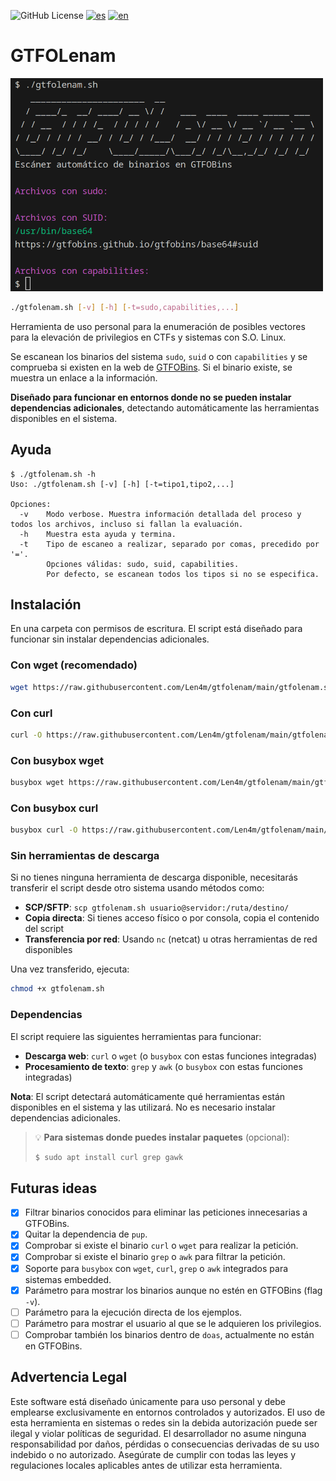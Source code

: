 ![GitHub License](https://img.shields.io/github/license/len4m/gtfolenam?style=flat-square)
[![es](https://img.shields.io/badge/README-es-red.svg?style=flat-square)](https://github.com/len4m/gtfolenam/)
[![en](https://img.shields.io/badge/README-en-yellow.svg?style=flat-square)](https://github.com/Len4m/gtfolenam/blob/main/README.en.md)

# GTFOLenam

<img src="image.png" width="500" alt="GTFOLenam scanner" style="margin-left:auto;margin-right:auto">

```bash
./gtfolenam.sh [-v] [-h] [-t=sudo,capabilities,...]
```

Herramienta de uso personal para la enumeración de posibles vectores para la elevación de privilegios en CTFs y sistemas con S.O. Linux.

Se escanean los binarios del sistema `sudo`, `suid` o con `capabilities` y se comprueba si existen en la web de [GTFOBins](https://gtfobins.github.io/). Si el binario existe, se muestra un enlace a la información.

**Diseñado para funcionar en entornos donde no se pueden instalar dependencias adicionales**, detectando automáticamente las herramientas disponibles en el sistema.

## Ayuda

```
$ ./gtfolenam.sh -h
Uso: ./gtfolenam.sh [-v] [-h] [-t=tipo1,tipo2,...]

Opciones:
  -v    Modo verbose. Muestra información detallada del proceso y todos los archivos, incluso si fallan la evaluación.
  -h    Muestra esta ayuda y termina.
  -t    Tipo de escaneo a realizar, separado por comas, precedido por '='.
        Opciones válidas: sudo, suid, capabilities.
        Por defecto, se escanean todos los tipos si no se especifica.
```
## Instalación

En una carpeta con permisos de escritura. El script está diseñado para funcionar sin instalar dependencias adicionales.

### Con wget (recomendado)
```bash
wget https://raw.githubusercontent.com/Len4m/gtfolenam/main/gtfolenam.sh && chmod +x gtfolenam.sh
```

### Con curl
```bash
curl -O https://raw.githubusercontent.com/Len4m/gtfolenam/main/gtfolenam.sh && chmod +x gtfolenam.sh
```

### Con busybox wget
```bash
busybox wget https://raw.githubusercontent.com/Len4m/gtfolenam/main/gtfolenam.sh && chmod +x gtfolenam.sh
```

### Con busybox curl
```bash
busybox curl -O https://raw.githubusercontent.com/Len4m/gtfolenam/main/gtfolenam.sh && chmod +x gtfolenam.sh
```

### Sin herramientas de descarga
Si no tienes ninguna herramienta de descarga disponible, necesitarás transferir el script desde otro sistema usando métodos como:
- **SCP/SFTP**: `scp gtfolenam.sh usuario@servidor:/ruta/destino/`
- **Copia directa**: Si tienes acceso físico o por consola, copia el contenido del script
- **Transferencia por red**: Usando `nc` (netcat) u otras herramientas de red disponibles

Una vez transferido, ejecuta:
```bash
chmod +x gtfolenam.sh
```

### Dependencias

El script requiere las siguientes herramientas para funcionar:
- **Descarga web**: `curl` o `wget` (o `busybox` con estas funciones integradas)
- **Procesamiento de texto**: `grep` y `awk` (o `busybox` con estas funciones integradas)

**Nota**: El script detectará automáticamente qué herramientas están disponibles en el sistema y las utilizará. No es necesario instalar dependencias adicionales.

> 💡 **Para sistemas donde puedes instalar paquetes** (opcional):
> ```bash
> $ sudo apt install curl grep gawk
> ``` 

## Futuras ideas
- [x] Filtrar binarios conocidos para eliminar las peticiones innecesarias a GTFOBins.
- [x] Quitar la dependencia de `pup`.
- [x] Comprobar si existe el binario `curl` o `wget` para realizar la petición.
- [x] Comprobar si existe el binario `grep` o `awk` para filtrar la petición.
- [x] Soporte para `busybox` con `wget`, `curl`, `grep` o `awk` integrados para sistemas embedded.
- [x] Parámetro para mostrar los binarios aunque no estén en GTFOBins (flag `-v`).
- [ ] Parámetro para la ejecución directa de los ejemplos.
- [ ] Parámetro para mostrar el usuario al que se le adquieren los privilegios.
- [ ] Comprobar también los binarios dentro de `doas`, actualmente no están en GTFOBins.

## Advertencia Legal

Este software está diseñado únicamente para uso personal y debe emplearse exclusivamente en entornos controlados y autorizados. El uso de esta herramienta en sistemas o redes sin la debida autorización puede ser ilegal y violar políticas de seguridad. El desarrollador no asume ninguna responsabilidad por daños, pérdidas o consecuencias derivadas de su uso indebido o no autorizado. Asegúrate de cumplir con todas las leyes y regulaciones locales aplicables antes de utilizar esta herramienta.